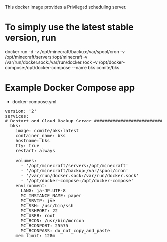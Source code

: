 This docker image provides a Privileged scheduling server.


# To simply use the latest stable version, run
docker run -d -v /opt/minecraft/backup:/var/spool/cron -v  /opt/minecraft/servers:/opt/minecraft -v /var/run/docker.sock:/var/run/docker.sock -v  /opt/docker-compose:/opt/docker-compose --name bks ccmite/bks


# Example Docker Compose app

* docker-compose.yml

<pre>
version: '2'
services:
# Restart and Cloud Backup Server ###################################################
  bks:
    image: ccmite/bks:latest
    container_name: bks
    hostname: bks
    tty: true
    restart: always
   
    volumes:
      - '/opt/minecraft/servers:/opt/minecraft'
      - '/opt/minecraft/backup:/var/spool/cron'
      - '/var/run/docker.sock:/var/run/docker.sock'
      - '/opt/docker-compose:/opt/docker-compose'
    environment:
      LANG: ja-JP.UTF-8
      MC_INSTANCE_NAME: paper
      MC_SRVIP: jve
      MC_SSH: /usr/bin/ssh
      MC_SSHPORT: 22
      MC_USER: root
      MC_RCON: /usr/bin/mcrcon
      MC_RCONPORT: 25575
      MC_RCONPASS: do_not_copy_and_paste
    mem_limit: 128m
</pre>
